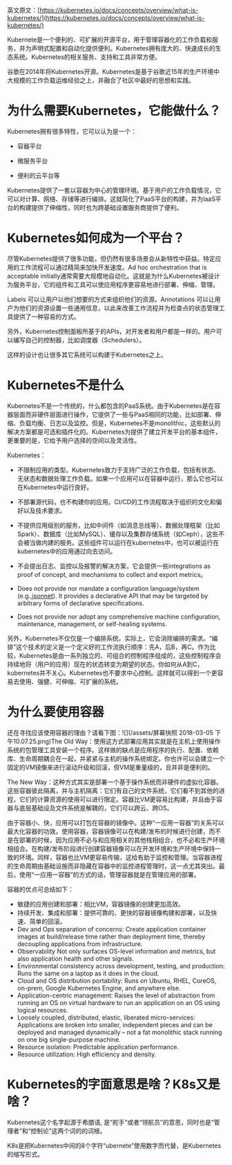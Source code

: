 英文原文：[https://kubernetes.io/docs/concepts/overview/what-is-kubernetes/](https://kubernetes.io/docs/concepts/overview/what-is-kubernetes/)

Kubernete是一个便利的、可扩展的开源平台，用于管理容器化的工作负载和服务，并为声明式配置和自动化提供便利。Kubernetes拥有庞大的、快速成长的生态系统。Kubernetes的相关服务、支持和工具非常方便。

谷歌在2014年将Kubernetes开源。Kubernetes是基于谷歌近15年的生产环境中大规模的工作负载运维经验之上，并融合了社区中最好的思想和实践。

# 为什么需要Kubernetes，它能做什么？

Kubernetes拥有很多特性，它可以认为是一个：

* 容器平台

* 微服务平台

* 便利的云平台等

Kubernetes提供了一套以容器为中心的管理环境。基于用户的工作负载情况，它可以对计算、网络、存储等进行编排。这就简化了PaaS平台的构建，并为IaaS平台的构建提供了伸缩性，同时也为跨基础设置服务商提供了便利。

# Kubernetes如何成为一个平台？

尽管Kubernetes提供了很多功能，但仍然有很多场景会从新特性中获益。特定应用的工作流程可以通过精简来加快开发速度。Ad hoc orchestration that is acceptable initially通常需要大规模地自动化。这就是为什么Kubernetes被设计为服务平台，它的组件和工具可以使应用程序更容易地进行部署、伸缩、管理。

Labels 可以让用户以他们想要的方式来组织他们的资源。Annotations 可以让用户为他们的资源设置一些通用信息，以此来改善工作流程并为检查点的状态管理工具提供了一种容易的方式。

另外，Kubernetes控制面板所基于的APIs，对开发者和用户都是一样的。用户可以编写自己的控制器，比如调度器（Schedulers）。

这样的设计也让很多其它系统可以构建于Kubernetes之上。

# Kubernetes不是什么

Kubernetes不是一个传统的，什么都包含的PaaS系统。由于Kubernetes是在容器层面而非硬件层面进行操作，它提供了一些与PaaS相同的功能，比如部署、伸缩、负载均衡、日志以及监控。但是，Kubernetes不是monolithic，这些默认的解决方案都是可选和插件化的。Kubernetes为提供了建立开发平台的基本组件，更重要的是，它给予用户选择的空间以及灵活性。

Kubernetes：

* 不限制应用的类型。Kubernetes致力于支持广泛的工作负载，包括有状态、无状态和数据处理工作负载。如果一个应用可以在容器中运行，那么它也可以在Kubernetes中运行良好。
* 不部署源代码，也不构建你的应用。CI/CD的工作流程取决于组织的文化和偏好以及技术要求。
* 不提供应用级别的服务，比如中间件（如消息总线等）、数据处理框架（比如Spark）、数据库（比如MySQL）、缓存以及集群存储系统（如Ceph），这些不会被当做内建的服务。这些组件可以运行在kubernetes中，也可以被运行在kubernetes中的应用通过向去访问。
* 不会提出日志、监控以及报警的解决方案，它会提供一些integrations as proof of concept, and mechanisms to collect and export metrics。

* Does not provide nor mandate a configuration language/system \(e.g.,[jsonnet](https://github.com/google/jsonnet)\). It provides a declarative API that may be targeted by arbitrary forms of declarative specifications.

* Does not provide nor adopt any comprehensive machine configuration, maintenance, management, or self-healing systems.

另外，Kubernetes不仅仅是一个编排系统。实际上，它会消除编排的需求。“编排”这个技术的定义是一个定义好的工作流执行顺序：先A，后B，再C。作为比较，Kubernetes是由一系列独立的、可组合的控制程序组成的，这些控制程序会持续地将（用户的应用）现在的状态转变为期望的状态。你如何从A到C，kubernetes并不关心。Kubernetes也不要求中心控制。这样就可以得到一个更容易去使用、强健、可伸缩、可扩展的系统。

# 为什么要使用容器

还在寻找应该使用容器的理由？请看下图：![](/assets/屏幕快照 2018-03-05 下午10.07.25.png)The Old Way：使用这方式部署应用其实就是在主机上使用操作系统的包管理工具安装一个程序。这样做的缺点是应用程序的执行、配置、依赖库、生命周期耦合在一起，并紧紧与主机的操作系统绑定。你也许可以会建立一个固定的VM镜像来进行滚动升级和回滚，但VM是重量级的，且并非是便利的。

The New Way：这种方式其实是部署一个基于操作系统而非硬件的虚拟化容器。这些容器彼此隔离，并与主机隔离：它们有自己的文件系统，它们看不到其他的进程，它们的计算资源的使用可以进行限定。容器比VM更容易比构建，并且由于容器与底层基础设及文件系统是解耦的，它们可以跨云、跨OS。

由于容器小、快，应用可以打包在容器的镜像中。这种“一应用一容器”的关系可以最大化容器的功效。使用容器，容器镜像可以在构建/发布的时候进行创建，而不是在部署的时候，因为应用不必与和应用相关的其他栈相组合，也不必和生产环境相组合。在构建/发布阶段进行创建容器镜像可以在开发环境和生产环境中保持一致的环境。同样，容器也比VM更容易传输，这给有助于监控和管理。当容器进程的生命周期由基础设施而非隐藏在容器中的监控进程管理时，这一点尤其突出。最后，使用“一应用一容器”的方式的话，管理容器就是在管理应用的部署。

容器的优点可总结如下：

* 敏捷的应用创建和部署：相比VM，容器镜像的创建更加高效。
* 持续开发、集成和部署：提供可靠的、更快的容器镜像构建和部署，以及快速、简单的回滚。
* Dev and Ops separation of concerns: Create application container images at build/release time rather than deployment time, thereby decoupling applications from infrastructure.
* Observability Not only surfaces OS-level information and metrics, but also application health and other signals.
* Environmental consistency across development, testing, and production: Runs the same on a laptop as it does in the cloud.
* Cloud and OS distribution portability: Runs on Ubuntu, RHEL, CoreOS, on-prem, Google Kubernetes Engine, and anywhere else.
* Application-centric management: Raises the level of abstraction from running an OS on virtual hardware to run an application on an OS using logical resources.
* Loosely coupled, distributed, elastic, liberated micro-services: Applications are broken into smaller, independent pieces and can be deployed and managed dynamically – not a fat monolithic stack running on one big single-purpose machine.
* Resource isolation: Predictable application performance.
* Resource utilization: High efficiency and density.

# Kubernetes的字面意思是啥？K8s又是啥？

Kubernetes这个名字起源于希腊语, 是“舵手”或者“领航员”的意思，同时也是“管理者”和“控制论”这两个词的的词根。

K8s是把Kubernetes中间的8个字符“ubernete”使用数字而代替，是Kubernetes的缩写形式。

